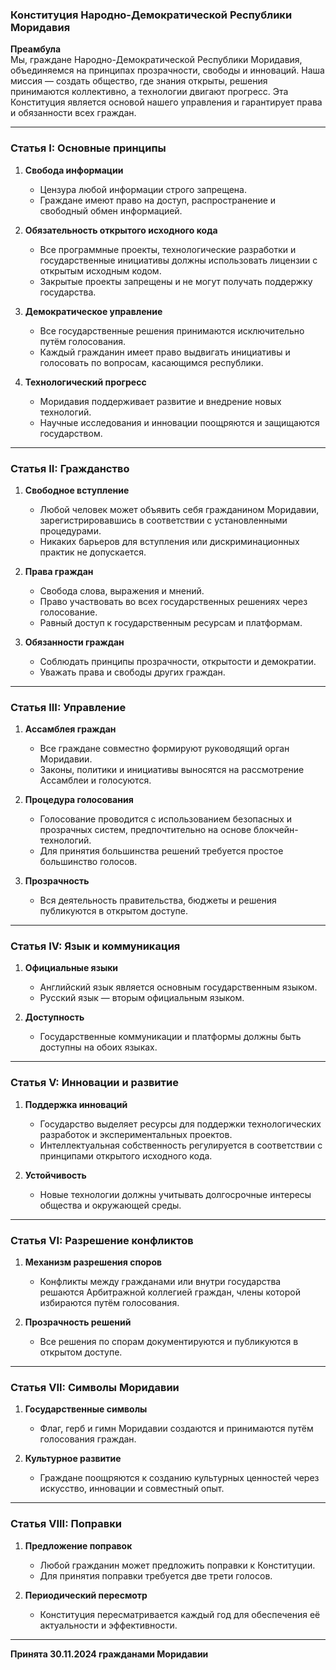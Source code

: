 ### **Конституция Народно-Демократической Республики Моридавия**  

**Преамбула**  
Мы, граждане Народно-Демократической Республики Моридавия, объединяемся на принципах прозрачности, свободы и инноваций. Наша миссия — создать общество, где знания открыты, решения принимаются коллективно, а технологии двигают прогресс. Эта Конституция является основой нашего управления и гарантирует права и обязанности всех граждан.  

---

### **Статья I: Основные принципы**  
1. **Свобода информации**  
   - Цензура любой информации строго запрещена.  
   - Граждане имеют право на доступ, распространение и свободный обмен информацией.  

2. **Обязательность открытого исходного кода**  
   - Все программные проекты, технологические разработки и государственные инициативы должны использовать лицензии с открытым исходным кодом.  
   - Закрытые проекты запрещены и не могут получать поддержку государства.  

3. **Демократическое управление**  
   - Все государственные решения принимаются исключительно путём голосования.  
   - Каждый гражданин имеет право выдвигать инициативы и голосовать по вопросам, касающимся республики.  

4. **Технологический прогресс**  
   - Моридавия поддерживает развитие и внедрение новых технологий.  
   - Научные исследования и инновации поощряются и защищаются государством.  

---

### **Статья II: Гражданство**  
1. **Свободное вступление**  
   - Любой человек может объявить себя гражданином Моридавии, зарегистрировавшись в соответствии с установленными процедурами.  
   - Никаких барьеров для вступления или дискриминационных практик не допускается.  

2. **Права граждан**  
   - Свобода слова, выражения и мнений.  
   - Право участвовать во всех государственных решениях через голосование.  
   - Равный доступ к государственным ресурсам и платформам.  

3. **Обязанности граждан**  
   - Соблюдать принципы прозрачности, открытости и демократии.  
   - Уважать права и свободы других граждан.  

---

### **Статья III: Управление**  
1. **Ассамблея граждан**  
   - Все граждане совместно формируют руководящий орган Моридавии.  
   - Законы, политики и инициативы выносятся на рассмотрение Ассамблеи и голосуются.  

2. **Процедура голосования**  
   - Голосование проводится с использованием безопасных и прозрачных систем, предпочтительно на основе блокчейн-технологий.  
   - Для принятия большинства решений требуется простое большинство голосов.  

3. **Прозрачность**  
   - Вся деятельность правительства, бюджеты и решения публикуются в открытом доступе.  

---

### **Статья IV: Язык и коммуникация**  
1. **Официальные языки**  
   - Английский язык является основным государственным языком.  
   - Русский язык — вторым официальным языком.  

2. **Доступность**  
   - Государственные коммуникации и платформы должны быть доступны на обоих языках.  

---

### **Статья V: Инновации и развитие**  
1. **Поддержка инноваций**  
   - Государство выделяет ресурсы для поддержки технологических разработок и экспериментальных проектов.  
   - Интеллектуальная собственность регулируется в соответствии с принципами открытого исходного кода.  

2. **Устойчивость**  
   - Новые технологии должны учитывать долгосрочные интересы общества и окружающей среды.  

---

### **Статья VI: Разрешение конфликтов**  
1. **Механизм разрешения споров**  
   - Конфликты между гражданами или внутри государства решаются Арбитражной коллегией граждан, члены которой избираются путём голосования.  

2. **Прозрачность решений**  
   - Все решения по спорам документируются и публикуются в открытом доступе.  

---

### **Статья VII: Символы Моридавии**  
1. **Государственные символы**  
   - Флаг, герб и гимн Моридавии создаются и принимаются путём голосования граждан.  

2. **Культурное развитие**  
   - Граждане поощряются к созданию культурных ценностей через искусство, инновации и совместный опыт.  

---

### **Статья VIII: Поправки**  
1. **Предложение поправок**  
   - Любой гражданин может предложить поправки к Конституции.  
   - Для принятия поправки требуется две трети голосов.  

2. **Периодический пересмотр**  
   - Конституция пересматривается каждый год для обеспечения её актуальности и эффективности.  

---

**Принята 30.11.2024 гражданами Моридавии**  
